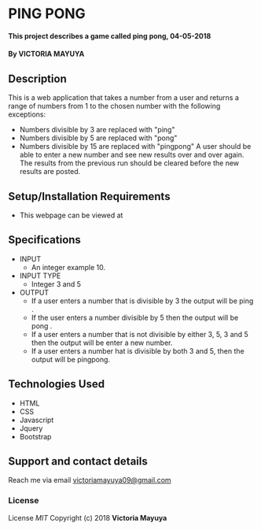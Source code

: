 # PING PONG
#### This project describes a game called ping pong, 04-05-2018
#### By **VICTORIA MAYUYA**
## Description
This is a web application that takes a number from a user and returns a range of numbers from 1 to the chosen number with the following exceptions:
  * Numbers divisible by 3 are replaced with "ping"
  * Numbers divisible by 5 are replaced with "pong"
  * Numbers divisible by 15 are replaced with "pingpong"
A user should be able to enter a new number and see new results over and over again. The results from the previous run should be cleared before the new results are posted.
## Setup/Installation Requirements
* This webpage can be viewed at
## Specifications
* INPUT
  * An integer example 10.
* INPUT TYPE
  * Integer 3 and 5
* OUTPUT
  * If a user enters a number that is divisible by 3 the output will be ping .
  * If the user enters a number divisible by 5 then the output will be pong .
  * If a user enters a number that is not divisible by either 3, 5, 3 and 5 then the output will be enter a new number.
  * If a user enters a number hat is divisible by both 3 and 5, then the output will be pingpong.

## Technologies Used
* HTML
* CSS
* Javascript
* Jquery
* Bootstrap
## Support and contact details
 Reach me via email victoriamayuya09@gmail.com
### License
License *MIT*
Copyright (c) 2018 **Victoria Mayuya**
